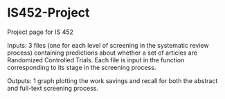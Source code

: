 # IS452-Project
Project page for IS 452

Inputs:
3 files (one for each level of screening in the systematic review process) containing predictions about whether a set of articles are Randomized Controlled Trials.
Each file is input in the function corresponding to its stage in the screening process.

Outputs:
1 graph plotting the work savings and recall for both the abstract and full-text screening process.
